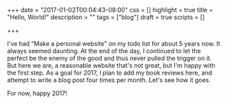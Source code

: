+++
date = "2017-01-02T00:04:43-08:00"
css = []
highlight = true
title = "Hello, World!"
description = ""
tags = ["blog"]
draft = true
scripts = []

+++

I've had "Make a personal website" on my todo list for about 5 years now. It always seemed daunting. At the end of the day, I continued to let the perfect be the enemy of the good and thus never pulled the trigger on it. But here we are, a reasonable website that's not great, but I'm happy with the first step. As a goal for 2017, I plan to add my book reviews here, and attempt to write a blog post four times per month. Let's see how it goes.

For now, happy 2017!